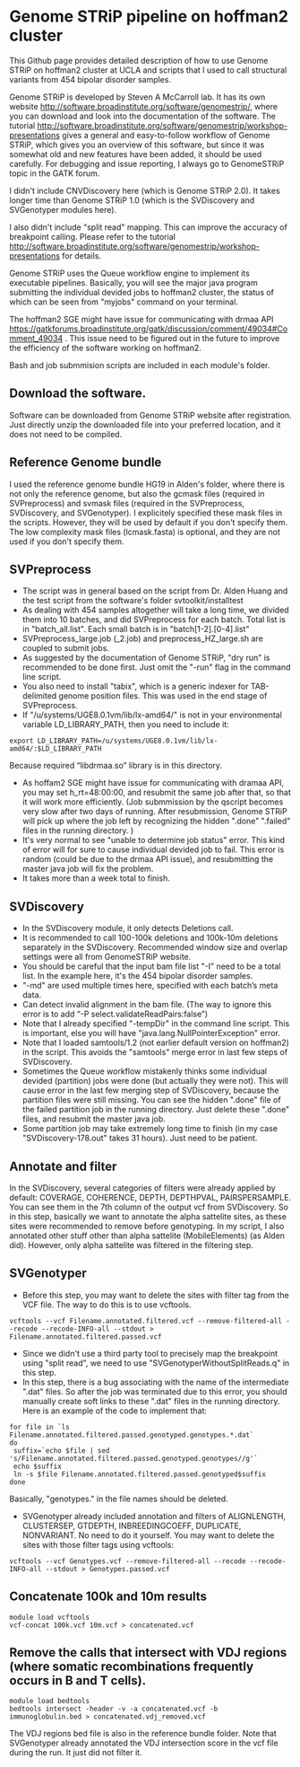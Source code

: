 # Genome STRiP pipeline on hoffman2 cluster

This Github page provides detailed description of how to use Genome STRiP on hoffman2 cluster at UCLA and scripts that I used to call structural variants from 454 bipolar disorder samples. 

Genome STRiP is developed by Steven A McCarroll lab. It has its own website http://software.broadinstitute.org/software/genomestrip/, where you can download and look into the documentation of the software. The tutorial http://software.broadinstitute.org/software/genomestrip/workshop-presentations gives a general and easy-to-follow workflow of Genome STRiP, which gives you an overview of this software, but since it was somewhat old and new features have been added, it should be used carefully. For debugging and issue reporting, I always go to GenomeSTRiP topic in the GATK forum. 

I didn't include CNVDiscovery here (which is Genome STRiP 2.0). It takes longer time than Genome STRiP 1.0 (which is the SVDiscovery and SVGenotyper modules here). 

I also didn't include "split read" mapping. This can improve the accuracy of breakpoint calling. Please refer to the tutorial http://software.broadinstitute.org/software/genomestrip/workshop-presentations for details.

Genome STRiP uses the Queue workflow engine to implement its executable pipelines. Basically, you will see the major java program submitting the individual devided jobs to hoffman2 cluster, the status of which can be seen from "myjobs" command on your terminal.

The hoffman2 SGE might have issue for communicating with drmaa API https://gatkforums.broadinstitute.org/gatk/discussion/comment/49034#Comment_49034 . This issue need to be figured out in the future to improve the efficiency of the software working on hoffman2. 

Bash and job submmision scripts are included in each module's folder.

## Download the software. 
Software can be downloaded from Genome STRiP website after registration. Just directly unzip the downloaded file into your preferred location, and it does not need to be compiled. 

## Reference Genome bundle
I used the reference genome bundle HG19 in Alden's folder, where there is not only the reference genome, but also the gcmask files (required in SVPreprocess) and svmask files (required in the SVPreprocess, SVDiscovery, and SVGenotyper). I explicitely specified these mask files in the scripts. However, they will be used by default if you don't specify them.  The low complexity mask files (lcmask.fasta) is optional, and they are not used if you don't specify them. 

## SVPreprocess
* The script was in general based on the script from Dr. Alden Huang and the test script from the software's folder svtoolkit/installtest
* As dealing with 454 samples altogether will take a long time, we divided them into 10 batches, and did SVPreprocess for each batch. Total list is in "batch_all.list". Each small batch is in "batch[1-2].[0-4].list"
* SVPreprocess_large.job (_2.job) and preprocess_HZ_large.sh are coupled to submit jobs.
* As suggested by the documentation of Genome STRiP, "dry run" is recommended to be done first. Just omit the "-run" flag in the command line script. 
* You also need to install "tabix", which is a generic indexer for TAB-delimited genome position files. This was used in the end stage of SVPreprocess.
* If "/u/systems/UGE8.0.1vm/lib/lx-amd64/" is not in your environmental variable LD_LIBRARY_PATH, then you need to include it:
```
export LD_LIBRARY_PATH=/u/systems/UGE8.0.1vm/lib/lx-amd64/:$LD_LIBRARY_PATH
```
Because required “libdrmaa.so” library is in this directory.
* As hoffam2 SGE might have issue for communicating with dramaa API, you may set h_rt=48:00:00, and resubmit the same job after that, so that it will work more efficiently. (Job submmission by the qscript becomes very slow after two days of running. After resubmission, Genome STRiP will pick up where the job left by recognizing the hidden ".done" ".failed" files in the running directory. )
* It's very normal to see "unable to determine job status" error. This kind of error will for sure to cause individual devided job to fail. This error is random (could be due to the drmaa API issue), and resubmitting the master java job will fix the problem.  
* It takes more than a week total to finish.

## SVDiscovery
* In the SVDiscovery module, it only detects Deletions call. 
* It is recommended to call 100-100k deletions and 100k-10m deletions separately in the SVDiscovery. Recommended window size and overlap settings were all from GenomeSTRiP website.
* You should be careful that the input bam file list "-I" need to be a total list. In the example here, it's the 454 bipolar disorder samples.
* "-md" are used multiple times here, specified with each batch’s meta data.
* Can detect invalid alignment in the bam file. (The way to ignore this error is to add “-P select.validateReadPairs:false”)
* Note that I already specified "-tempDir" in the command line script. This is important, else you will have "java.lang.NullPointerException" error. 
* Note that I loaded samtools/1.2 (not earlier default version on hoffman2) in the script. This avoids the "samtools" merge error in last few steps of SVDiscovery.
* Sometimes the Queue workflow mistakenly thinks some individual devided (partition) jobs were done (but actually they were not). This will cause error in the last few merging step of SVDiscovery, because the partition files were still missing. You can see the hidden ".done" file of the failed partition job in the running directory. Just delete these ".done" files, and resubmit the master java job. 
* Some partition job may take extremely long time to finish (in my case "SVDiscovery-178.out" takes 31 hours). Just need to be patient.

## Annotate and filter
In the SVDiscovery, several categories of filters were already applied by default: COVERAGE, COHERENCE, DEPTH, DEPTHPVAL, PAIRSPERSAMPLE. You can see them in the 7th column of the output vcf from SVDiscovery. So in this step, basically we want to annotate the alpha sattelite sites, as these sites were recommended to remove before genotyping. 
In my script, I also annotated other stuff other than alpha sattelite (MobileElements) (as Alden did). However, only alpha sattelite was filtered in the filtering step. 

## SVGenotyper
* Before this step, you may want to delete the sites with filter tag from the VCF file. The way to do this is to use vcftools. 
```
vcftools --vcf Filename.annotated.filtered.vcf --remove-filtered-all --recode --recode-INFO-all --stdout > Filename.annotated.filtered.passed.vcf
```
* Since we didn't use a third party tool to precisely map the breakpoint using "split read", we need to use "SVGenotyperWithoutSplitReads.q" in this step. 
* In this step, there is a bug associating with the name of the intermediate ".dat" files. So after the job was terminated due to this error, you should manually create soft links to these ".dat" files in the running directory.
Here is an example of the code to implement that:
```
for file in `ls Filename.annotated.filtered.passed.genotyped.genotypes.*.dat`
do 
 suffix=`echo $file | sed 's/Filename.annotated.filtered.passed.genotyped.genotypes//g'`
 echo $suffix
 ln -s $file Filename.annotated.filtered.passed.genotyped$suffix
done
```
Basically, "genotypes." in the file names should be deleted.
* SVGenotyper already included annotation and filters of ALIGNLENGTH, CLUSTERSEP, GTDEPTH, INBREEDINGCOEFF, DUPLICATE, NONVARIANT. No need to do it yourself. You may want to delete the sites with those filter tags using vcftools:
```
vcftools --vcf Genotypes.vcf --remove-filtered-all --recode --recode-INFO-all --stdout > Genotypes.passed.vcf
```

## Concatenate 100k and 10m results
```
module load vcftools
vcf-concat 100k.vcf 10m.vcf > concatenated.vcf
```
## Remove the calls that intersect with VDJ regions (where somatic recombinations frequently occurs in B and T cells).
```
module load bedtools
bedtools intersect -header -v -a concatenated.vcf -b immunoglobulin.bed > concatenated.vdj_removed.vcf
```
The VDJ regions bed file is also in the reference bundle folder. Note that SVGenotyper already annotated the VDJ intersection score in the vcf file during the run. It just did not filter it. 


























